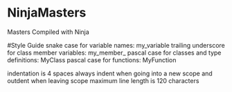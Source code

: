# NinjaMasters
 Masters Compiled with Ninja

#Style Guide
snake case for variable names: my_variable
trailing underscore for class member variables: my_member_
pascal case for classes and type definitions: MyClass
pascal case for functions: MyFunction

indentation is 4 spaces
always indent when going into a new scope and outdent when leaving scope
maximum line length is 120 characters




